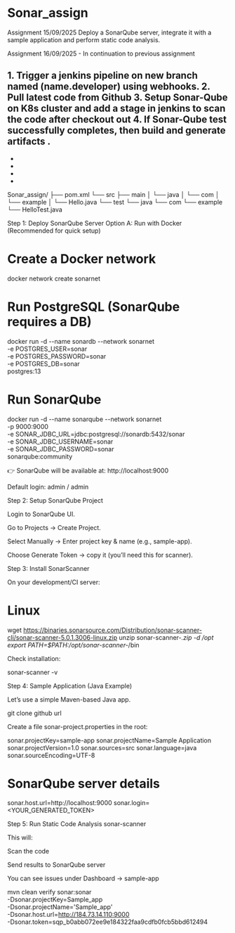 # Sonar_assign
Assignment 15/09/2025
 Deploy a SonarQube server, integrate it with a sample application and perform static code analysis.
 
Assignment 16/09/2025 - In continuation to previous assignment

1.⁠ ⁠Trigger a jenkins pipeline on new branch named (name.developer) using webhooks.
2.⁠ ⁠⁠Pull latest code from Github
3.⁠ ⁠⁠Setup  Sonar-Qube on K8s cluster and add a stage in jenkins to scan the code after checkout out
4.⁠ ⁠⁠If Sonar-Qube test successfully completes, then build and generate artifacts .
-
-
-
-
-

Sonar_assign/
 ├── pom.xml
 └── src
     ├── main
     │   └── java
     │       └── com
     │           └── example
     │               └── Hello.java
     └── test
         └── java
             └── com
                 └── example
                     └── HelloTest.java





Step 1: Deploy SonarQube Server
Option A: Run with Docker (Recommended for quick setup)
# Create a Docker network
docker network create sonarnet


# Run PostgreSQL (SonarQube requires a DB)
docker run -d --name sonardb --network sonarnet \
  -e POSTGRES_USER=sonar \
  -e POSTGRES_PASSWORD=sonar \
  -e POSTGRES_DB=sonar \
  postgres:13
  

# Run SonarQube
docker run -d --name sonarqube --network sonarnet \
  -p 9000:9000 \
  -e SONAR_JDBC_URL=jdbc:postgresql://sonardb:5432/sonar \
  -e SONAR_JDBC_USERNAME=sonar \
  -e SONAR_JDBC_PASSWORD=sonar \
  sonarqube:community


👉 SonarQube will be available at:
http://localhost:9000

Default login: admin / admin

Step 2: Setup SonarQube Project

Login to SonarQube UI.

Go to Projects → Create Project.

Select Manually → Enter project key & name (e.g., sample-app).

Choose Generate Token → copy it (you’ll need this for scanner).



Step 3: Install SonarScanner

On your development/CI server:

# Linux
wget https://binaries.sonarsource.com/Distribution/sonar-scanner-cli/sonar-scanner-5.0.1.3006-linux.zip
unzip sonar-scanner-*.zip -d /opt
export PATH=$PATH:/opt/sonar-scanner-*/bin


Check installation:

sonar-scanner -v



Step 4: Sample Application (Java Example)

Let’s use a simple Maven-based Java app.

git clone github url


Create a file sonar-project.properties in the root:

sonar.projectKey=sample-app
sonar.projectName=Sample Application
sonar.projectVersion=1.0
sonar.sources=src
sonar.language=java
sonar.sourceEncoding=UTF-8

# SonarQube server details
sonar.host.url=http://localhost:9000
sonar.login=<YOUR_GENERATED_TOKEN>

Step 5: Run Static Code Analysis
sonar-scanner

This will:

Scan the code

Send results to SonarQube server

You can see issues under Dashboard → sample-app


mvn clean verify sonar:sonar \
  -Dsonar.projectKey=Sample_app \
  -Dsonar.projectName='Sample_app' \
  -Dsonar.host.url=http://184.73.14.110:9000 \
  -Dsonar.token=sqp_b0abb072ee9e184322faa9cdfb0fcb5bbd612494

